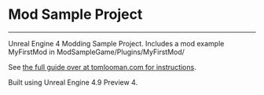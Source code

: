 # Mod Sample Project
--------------------

Unreal Engine 4 Modding Sample Project. Includes a mod example MyFirstMod in ModSampleGame/Plugins/MyFirstMod/

See [the full guide over at tomlooman.com for instructions](http://www.tomlooman.com/add-mod-support-to-your-unreal-engine-4-game/).

Built using Unreal Engine 4.9 Preview 4.
